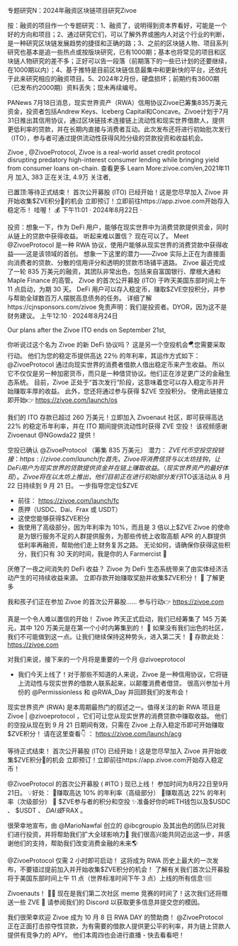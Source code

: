专题研究N：2024年融资区块链项目研究Zivoe

按：融资的项目作一个专题研究：1、融资了，说明得到资本界看好，可能是一个好的方向和项目；2、通过研究它们，可以了解外界或圈内人对这个行业的判断，是一种研究区块链发展趋势的捷径和正确的路；3、之前的区块链人物、项目系列研究也基本是追一些热点或按版块研究，已有1000期；基本也将常见的项目和区块链人物研究的差不多；正好可以告一段落（前期落下的一些已计划的还要继续，在1000期以内）；4、基于推特是目前区块链信息最集中和更新快的平台，还依托于此来研究相应的融资项目。5、2024年2月份，硬盘损坏；前期约有3600期（已发布约2000期）资料丢失；现未再续编号。

PANews 7月18日消息，现实世界资产（RWA）信用协议Zivoe已筹集835万美元资金，投资者包括Andrew Keys、Iceberg Capital和Concave。Zivoe计划于7月31日推出其信用协议，通过区块链技术连接链上流动性和现实世界借款人，提供更低利率的贷款，并在长期内直接与消费者互动。此次发布还将进行初始批次发行（ITO），参与者可通过提供流动性获得风险分级的贷款投资和收益机会。

Zivoe
,
@ZivoeProtocol,
Zivoe is a real-world asset credit protocol disrupting predatory high-interest consumer lending while bringing yield from consumer loans on-chain.
查看更多
Learn More:zivoe.com/en,2021年11月 加入,
383 正在关注,
4.9万 关注者,


已置顶:等待正式结束！
首次公开募股 (ITO) 已经开始！这是您尽早加入 Zivoe 并开始收集$ZVE积分🚀的机会
立即预订！立即前往https://app.zivoe.com开始存入稳定币！
哇喔！ 💰
下午11:01 · 2024年8月22日
·

投资：想象一下，作为 DeFi 用户，能够在现实世界中为消费贷款提供资金，同时从链上的贷款中获得收益。
听起来难以置信？
现在可以了。
Meet 
@ZivoeProtocol
是一种 RWA 协议，使用户能够从现实世界的消费贷款中获得收益——这是该领域的首创。
想象一下这里的潜力——Zivoe 实际上正在为直接面向消费者的贷款、分散的信用评分和透明的贷款市场铺平道路。
Zivoe 最近完成了一轮 835 万美元的融资，其团队非常出色，包括来自富国银行、摩根大通和 Maple Finance 的高管。
Zivoe 的首次公开募股 (ITO) 于昨天美国东部时间上午 11 点启动，为期 30 天。
DeFi 用户可以存入稳定币，赚取$ZVE空投积分，并参与帮助全球数百万人摆脱高息债务的任务。
详细了解https://cjnsponsors.com/zivoe
免责声明：我们是投资者。DYOR，因为这不是财务建议。
上午12:10 · 2024年8月24日

Our plans after the Zivoe ITO ends on September 21st,

你听说过这个名为 Zivoe 的新 DeFi 协议吗？
这是另一个空投机会🪂您需要采取行动。
他们为您的稳定币提供高达 22％ 的年利率，其运作方式如下：
@ZivoeProtocol
通过向现实世界的消费者借款人借出稳定币来产生收益。
所以它不仅仅是另一种加密货币，而只是一种借贷协议。他们正在涉足更广泛的金融生态系统。
目前，Zivoe 正处于“首次发行”阶段，这意味着您可以存入稳定币并开始赚取丰厚的收益。
此外，您还将通过参与获得 $ZVE 空投积分。
使用此链接立即开始👉 https://zivoe.com/launch/os

我们的 ITO 存款已超过 260 万美元！立即加入 Zivoenaut 社区，即可获得高达 22% 的稳定币年利率，并在 ITO 期间提供流动性时获得 ZVE 空投！
该视频感谢 Zivoenaut 
@NGowda22
提供！

空投已确认
@ZivoeProtocol
 （筹集 835 万美元）
潜力： $ZVE代币空投
空投链接： https://zivoe.com/launch/fc
首先，Zivoe 将消费信贷与以太坊挂钩，让 DeFi 用户为现实世界的贷款提供资金并在链上赚取收益。（现实世界资产的最好体现）。
Zivoe 将在以太坊上推出，他们目前正在进行初始部分发行$ITO该活动从 8 月 22 日持续到 9 月 21 日。
一步指导您定位$ZVE
- 前往： https://zivoe.com/launch/fc
- 质押（USDC、Dai、Frax 或 USDT）
- 这使您能够获得$ZVE积分
- 我使用了高级部分，因为年利率为 10%，而且是 3 倍以上$ZVE
Zivoe 的使命是为银行服务不足的人群提供服务，为那些传统上收取高额 APR 的人群提供低利率再融资，帮助他们走上财务复苏之路。
无论如何，请确保你获得这些积分，我们只有 30 天的时间，我是你的人 Farmercist 🤝

厌倦了一夜之间消失的 DeFi 收益？
Zivoe 为 DeFi 生态系统带来了由实体经济活动产生的可持续收益来源。
立即存款开始赚取奖励并收集$ZVE积分！ 🚀
了解更多

我和孩子们正在参加 Zivoe 的首次公开募股……
参与行动👉 https://zivoe.com

真是一个令人难以置信的开始！
Zivoe 昨天正式启动，我们已经筹集了 145 万美元，其中 120 万美元是在第一个小时内筹集到的！ 🙌
如果没有我们出色的社区，我们不可能做到这一点。让我们继续保持这种势头，进入第二天！ 💪
存款此处： https://zivoe.com

对我们来说，接下来的一个月将是重要的一个月
@zivoeprotocol
 - 我们今天上线了！对于那些不知道的人来说，Zivoe 是一种信用协议，它将链上流动性与现实世界的借款人联系起来，以颠覆消费者借贷。
很高兴参加十月份的
@Permissionless
和
@RWA_Day
并回顾我们的发布会！

现实世界资产 (RWA) 是本周期最热门的叙述之一。值得关注的新 RWA 项目是 Zivoe | 
@zivoeprotocol
 ，它们可让您从现实世界的消费贷款中赚取收益。
他们的空投从现在到 9 月 21 日期间有效，只需在 Zivoe 上存入稳定币即可开始赚取$ZVE积分！
请在这里查看👇 ：
https://zivoe.com/launch/acg

等待正式结束！
首次公开募股 (ITO) 已经开始！这是您尽早加入 Zivoe 并开始收集$ZVE积分🚀的机会
立即预订！立即前往https://app.zivoe.com开始存入稳定币！

@ZivoeProtocol
的首次公开募股 ( #ITO ) 现已上线！
参加时间为8月22日至9月21日。
💡好处：
🔹赚取高达 10% 的年利率（高级部分）
🔹赚取高达 22% 的年利率（次级部分）
🔹 $ZVE参与者的积分和空投
✨准备好你的#ETH钱包以及$USDC 、 $USDT 、 $DAI或$FRAX 。

很荣幸地宣布，由
@MarioNawfal
创立的
@ibcgroupio
及其出色的团队已对我们进行投资，并将帮助我们扩大全球影响力🤝
我们很高兴能共同迈出这一步，并感谢他们的支持，帮助我们改变消费金融的未来🌎

@ZivoeProtocol
仅需 2 小时即可启动！
这将成为 RWA 历史上最大的一次发布，不要错过提前加入并开始收集$ZVE积分的机会！
了解有关我们首次公开募股将于美国东部时间上午 11 点（世界标准时间下午 3 点）上线的所有信息👇🏽

Zivoenauts！ 🧑‍🚀
现在是我们第二次社区 meme 竞赛的时间了！这次我们还将赠送一些 ZVE 👀
请参阅我们的 Discord 以获取更多信息并提交您的模因。

我们很荣幸欢迎 Zivoe 成为 10 月 8 日 RWA DAY 的赞助商！
@ZivoeProtocol
正在正面打击掠夺性贷款，为有需要的借款人提供更公平的利率，并为链上贷款人提供有竞争力的 APY。
他们本周四也会进行直播 - 快去看看吧！